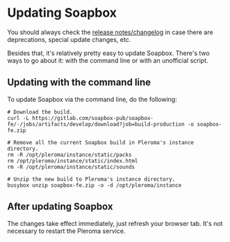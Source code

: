 # Updating Soapbox

You should always check the [release notes/changelog](https://gitlab.com/soapbox-pub/soapbox-fe/-/blob/develop/CHANGELOG.md) in case there are deprecations, special update changes, etc.

Besides that, it's relatively pretty easy to update Soapbox. There's two ways to go about it: with the command line or with an unofficial script.

## Updating with the command line

To update Soapbox via the command line, do the following:

```
# Download the build.
curl -L https://gitlab.com/soapbox-pub/soapbox-fe/-/jobs/artifacts/develop/download?job=build-production -o soapbox-fe.zip

# Remove all the current Soapbox build in Pleroma's instance directory.
rm -R /opt/pleroma/instance/static/packs
rm /opt/pleroma/instance/static/index.html
rm -R /opt/pleroma/instance/static/sounds

# Unzip the new build to Pleroma's instance directory.
busybox unzip soapbox-fe.zip -o -d /opt/pleroma/instance
```

## After updating Soapbox

The changes take effect immediately, just refresh your browser tab. It's not necessary to restart the Pleroma service.
